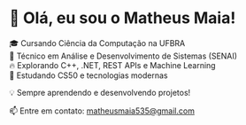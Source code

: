 # 👋 Olá, eu sou o Matheus Maia!

🎓 Cursando Ciência da Computação na UFBRA  
🔧 Técnico em Análise e Desenvolvimento de Sistemas (SENAI)  
🔥 Explorando C++, .NET, REST APIs e Machine Learning  
📖 Estudando CS50 e tecnologias modernas  

💡 Sempre aprendendo e desenvolvendo projetos!  

📫 Entre em contato: matheusmaia535@gmail.com

